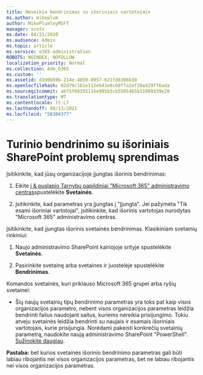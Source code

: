 ```yaml
---
title: Neveikia bendrinimas su išoriniais vartotojais
ms.author: mikeplum
author: MikePlumleyMSFT
manager: scotv
ms.date: 04/21/2020
ms.audience: Admin
ms.topic: article
ms.service: o365-administration
ROBOTS: NOINDEX, NOFOLLOW
localization_priority: Normal
ms.collection: Adm_O365
ms.custom: ''
ms.assetid: d3d0b69b-214e-4859-8957-621fd6306b30
ms.openlocfilehash: 02d79c1b1e112eb41e8c60ffa2ef28e429f76ada
ms.sourcegitcommit: ab75f66355116e995b3cb5505465b31989339e28
ms.translationtype: MT
ms.contentlocale: lt-LT
ms.lasthandoff: 08/13/2021
ms.locfileid: "58304377"
---
```

# <a name="fix-problems-sharing-sharepoint-content-with-external-users"></a>Turinio bendrinimo su išoriniais SharePoint problemų sprendimas

Įsitikinkite, kad jūsų organizacijoje įjungtas išorinis bendrinimas:
  
1. Eikite [į &amp; puslapio Tarnybų papildiniai "Microsoft 365" administravimo centras](https://portal.office.com/adminportal/home#/Settings/ServicesAndAddIns)spustelėkite **Svetainės**.
    
2. Įsitikinkite, kad parametras yra įjungtas į "Įjungta". Jei pažymėta "Tik esami išoriniai vartotojai", įsitikinkite, kad išorinis vartotojas nurodytas "Microsoft 365" administravimo centras.
    
Įsitikinkite, kad įjungtas išorinis svetainės bendrinimas. Klasikiniam svetainių rinkiniui:
  
1. Naujo administravimo SharePoint kairiojoje srityje spustelėkite **Svetainės**.
    
2. Pasirinkite svetainę arba svetaines ir juostelėje spustelėkite **Bendrinimas**.
    
Komandos svetainės, kuri priklauso Microsoft 365 grupei arba ryšių svetainei:
  
- Šių naujų svetainių tipų bendrinimo parametras yra toks pat kaip visos organizacijos parametro, nebent visos organizacijos parametras leidžia bendrinti failus naudojant saitus, kuriems nereikia prisijungimo. Tokiu atveju svetainės leidžia bendrinti su naujais ir esamais išoriniais vartotojais, kurie prisijungia. Norėdami pakeisti konkrečių svetainių parametrą, naudokite naują administravimo SharePoint "PowerShell". [Sužinokite daugiau](https://go.microsoft.com/fwlink/?linkid=871863).
    
**Pastaba:** bet kurios svetainės išorinio bendrinimo parametras gali būti labiau ribojantis nei visos organizacijos parametras, bet ne labiau ribojantis nei visos organizacijos parametras. 
  

